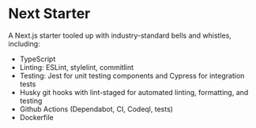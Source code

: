 # Next Starter

A Next.js starter tooled up with industry-standard bells and whistles, including:

- TypeScript
- Linting: ESLint, stylelint, commitlint
- Testing: Jest for unit testing components and Cypress for integration tests
- Husky git hooks with lint-staged for automated linting, formatting, and testing
- Github Actions (Dependabot, CI, Codeql, tests)
- Dockerfile
